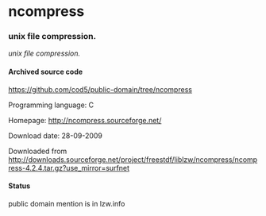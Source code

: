 # ncompress #

### unix file compression. ###

*unix file compression.*

#### Archived source code ####
https://github.com/cod5/public-domain/tree/ncompress

Programming language: C

Homepage: http://ncompress.sourceforge.net/

Download date: 28-09-2009

Downloaded from http://downloads.sourceforge.net/project/freestdf/liblzw/ncompress/ncompress-4.2.4.tar.gz?use_mirror=surfnet

#### Status ####
public domain mention is in lzw.info

